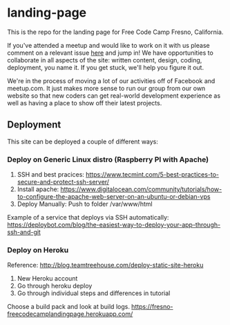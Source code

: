 # landing-page
This is the repo for the landing page for Free Code Camp Fresno, California. 

If you've attended a meetup and would like to work on it with us please comment on a relevant issue [here](https://github.com/freecodecamp-fresnoca/landing-page/issues) and jump in! We have opportunities to collaborate in all aspects of the site: written content, design, coding, deployment, you name it. If you get stuck, we'll help you figure it out.

We're in the process of moving a lot of our activities off of Facebook and meetup.com. It just makes more sense to run our group from our own website so that new coders can get real-world development experience as well as having a place to show off their latest projects.

## Deployment

This site can be deployed a couple of different ways:
### Deploy on Generic Linux distro (Raspberry PI with Apache)
1. SSH and best pracices: https://www.tecmint.com/5-best-practices-to-secure-and-protect-ssh-server/
2. Install apache: https://www.digitalocean.com/community/tutorials/how-to-configure-the-apache-web-server-on-an-ubuntu-or-debian-vps
3. Deploy Manually: 
Push to folder /var/www/html

Example of a service that deploys via SSH automatically:
https://deploybot.com/blog/the-easiest-way-to-deploy-your-app-through-ssh-and-git
### Deploy on Heroku
Reference: http://blog.teamtreehouse.com/deploy-static-site-heroku 
1. New Heroku account
2. Go through heroku deploy
3. Go through individual steps and differences in tutorial

Choose a build pack and look at build logs.
https://fresno-freecodecamplandingpage.herokuapp.com/
